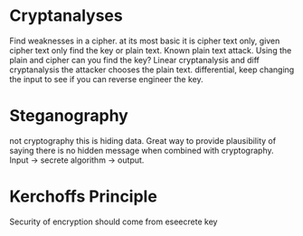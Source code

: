 # Cryptanalyses
Find weaknesses in a cipher. at its most basic it is cipher text only, given cipher text only find the key or plain text.
Known plain text attack. Using the plain and cipher can you find the key?
Linear cryptanalysis and diff cryptanalysis the attacker chooses the plain text.
differential, keep changing the input to see if you can reverse engineer the key.
# Steganography
not cryptography this is hiding data. Great way to provide plausibility of saying there is no hidden message when combined with cryptography.
Input -> secrete algorithm -> output. 
# Kerchoffs Principle
Security of encryption should come from eseecrete key